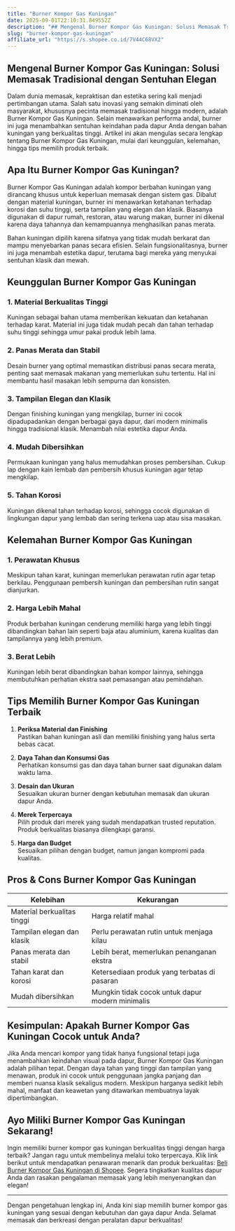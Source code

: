 ```yaml
---
title: "Burner Kompor Gas Kuningan"
date: 2025-09-01T22:10:31.849552Z
description: "## Mengenal Burner Kompor Gas Kuningan: Solusi Memasak Tradisional dengan Sentuhan Elegan..."
slug: "burner-kompor-gas-kuningan"
affiliate_url: "https://s.shopee.co.id/7V44C68VX2"
---
```

## Mengenal Burner Kompor Gas Kuningan: Solusi Memasak Tradisional dengan Sentuhan Elegan

Dalam dunia memasak, kepraktisan dan estetika sering kali menjadi pertimbangan utama. Salah satu inovasi yang semakin diminati oleh masyarakat, khususnya pecinta memasak tradisional hingga modern, adalah Burner Kompor Gas Kuningan. Selain menawarkan performa andal, burner ini juga menambahkan sentuhan keindahan pada dapur Anda dengan bahan kuningan yang berkualitas tinggi. Artikel ini akan mengulas secara lengkap tentang Burner Kompor Gas Kuningan, mulai dari keunggulan, kelemahan, hingga tips memilih produk terbaik.

## Apa Itu Burner Kompor Gas Kuningan?

Burner Kompor Gas Kuningan adalah kompor berbahan kuningan yang dirancang khusus untuk keperluan memasak dengan sistem gas. Dibalut dengan material kuningan, burner ini menawarkan ketahanan terhadap korosi dan suhu tinggi, serta tampilan yang elegan dan klasik. Biasanya digunakan di dapur rumah, restoran, atau warung makan, burner ini dikenal karena daya tahannya dan kemampuannya menghasilkan panas merata.

Bahan kuningan dipilih karena sifatnya yang tidak mudah berkarat dan mampu menyebarkan panas secara efisien. Selain fungsionalitasnya, burner ini juga menambah estetika dapur, terutama bagi mereka yang menyukai sentuhan klasik dan mewah.

## Keunggulan Burner Kompor Gas Kuningan

### 1. Material Berkualitas Tinggi

Kuningan sebagai bahan utama memberikan kekuatan dan ketahanan terhadap karat. Material ini juga tidak mudah pecah dan tahan terhadap suhu tinggi sehingga umur pakai produk lebih lama.

### 2. Panas Merata dan Stabil

Desain burner yang optimal memastikan distribusi panas secara merata, penting saat memasak makanan yang memerlukan suhu tertentu. Hal ini membantu hasil masakan lebih sempurna dan konsisten.

### 3. Tampilan Elegan dan Klasik

Dengan finishing kuningan yang mengkilap, burner ini cocok dipadupadankan dengan berbagai gaya dapur, dari modern minimalis hingga tradisional klasik. Menambah nilai estetika dapur Anda.

### 4. Mudah Dibersihkan

Permukaan kuningan yang halus memudahkan proses pembersihan. Cukup lap dengan kain lembab dan pembersih khusus kuningan agar tetap mengkilap.

### 5. Tahan Korosi

Kuningan dikenal tahan terhadap korosi, sehingga cocok digunakan di lingkungan dapur yang lembab dan sering terkena uap atau sisa masakan.

## Kelemahan Burner Kompor Gas Kuningan

### 1. Perawatan Khusus

Meskipun tahan karat, kuningan memerlukan perawatan rutin agar tetap berkilau. Penggunaan pembersih kuningan dan pembersihan rutin sangat dianjurkan.

### 2. Harga Lebih Mahal

Produk berbahan kuningan cenderung memiliki harga yang lebih tinggi dibandingkan bahan lain seperti baja atau aluminium, karena kualitas dan tampilannya yang lebih premium.

### 3. Berat Lebih

Kuningan lebih berat dibandingkan bahan kompor lainnya, sehingga membutuhkan perhatian ekstra saat pemasangan atau pemindahan.

## Tips Memilih Burner Kompor Gas Kuningan Terbaik

1. **Periksa Material dan Finishing**  
Pastikan bahan kuningan asli dan memiliki finishing yang halus serta bebas cacat.

2. **Daya Tahan dan Konsumsi Gas**  
Perhatikan konsumsi gas dan daya tahan burner saat digunakan dalam waktu lama.

3. **Desain dan Ukuran**  
Sesuaikan ukuran burner dengan kebutuhan memasak dan ukuran dapur Anda.

4. **Merek Terpercaya**  
Pilih produk dari merek yang sudah mendapatkan trusted reputation. Produk berkualitas biasanya dilengkapi garansi.

5. **Harga dan Budget**  
Sesuaikan pilihan dengan budget, namun jangan kompromi pada kualitas.

## Pros & Cons Burner Kompor Gas Kuningan

| Kelebihan                                  | Kekurangan                                           |
|--------------------------------------------|------------------------------------------------------|
| Material berkualitas tinggi               | Harga relatif mahal                                |
| Tampilan elegan dan klasik                | Perlu perawatan rutin untuk menjaga kilau        |
| Panas merata dan stabil                   | Lebih berat, memerlukan penanganan ekstra        |
| Tahan karat dan korosi                   | Ketersediaan produk yang terbatas di pasaran     |
| Mudah dibersihkan                        | Mungkin tidak cocok untuk dapur modern minimalis |

## Kesimpulan: Apakah Burner Kompor Gas Kuningan Cocok untuk Anda?

Jika Anda mencari kompor yang tidak hanya fungsional tetapi juga menambahkan keindahan visual pada dapur, Burner Kompor Gas Kuningan adalah pilihan tepat. Dengan daya tahan yang tinggi dan tampilan yang menawan, produk ini cocok untuk penggunaan jangka panjang dan memberi nuansa klasik sekaligus modern. Meskipun harganya sedikit lebih mahal, manfaat dan keawetan yang ditawarkan membuatnya layak dipertimbangkan.

## Ayo Miliki Burner Kompor Gas Kuningan Sekarang!

Ingin memiliki burner kompor gas kuningan berkualitas tinggi dengan harga terbaik? Jangan ragu untuk membelinya melalui toko terpercaya. Klik link berikut untuk mendapatkan penawaran menarik dan produk berkualitas: [Beli Burner Kompor Gas Kuningan di Shopee](https://s.shopee.co.id/7V44C68VX2). Segera tingkatkan kualitas dapur Anda dan rasakan pengalaman memasak yang lebih menyenangkan dan elegan!

---

Dengan pengetahuan lengkap ini, Anda kini siap memilih burner kompor gas kuningan yang sesuai dengan kebutuhan dan gaya dapur Anda. Selamat memasak dan berkreasi dengan peralatan dapur berkualitas!